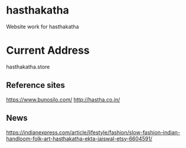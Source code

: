 # hasthakatha
Website work for hasthakatha

# Current Address
hasthakatha.store

## Reference sites
https://www.bunosilo.com/
http://hastha.co.in/

## News
https://indianexpress.com/article/lifestyle/fashion/slow-fashion-indian-handloom-folk-art-hasthakatha-ekta-jaiswal-etsy-6604591/
